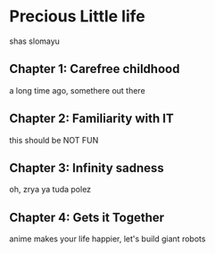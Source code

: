 # Precious Little life
shas slomayu

## Chapter 1: Carefree childhood
a long time ago, somethere out there

## Chapter 2: Familiarity with IT
this should be NOT FUN

## Chapter 3: Infinity sadness
oh, zrya ya tuda polez 

## Chapter 4: Gets it Together
anime makes your life happier, let's build giant robots

